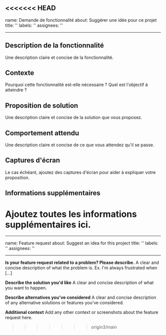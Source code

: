 <<<<<<< HEAD
---
name: Demande de fonctionnalité
about: Suggérer une idée pour ce projet
title: ''
labels: ''
assignees: ''

---

## Description de la fonctionnalité

Une description claire et concise de la fonctionnalité.

## Contexte

Pourquoi cette fonctionnalité est-elle nécessaire ? Quel est l'objectif à atteindre ?

## Proposition de solution

Une description claire et concise de la solution que vous proposez.

## Comportement attendu

Une description claire et concise de ce que vous attendez qu'il se passe.

## Captures d'écran

Le cas échéant, ajoutez des captures d'écran pour aider à expliquer votre proposition.

## Informations supplémentaires

Ajoutez toutes les informations supplémentaires ici.
=======
---
name: Feature request
about: Suggest an idea for this project
title: ''
labels: ''
assignees: ''

---

**Is your feature request related to a problem? Please describe.**
A clear and concise description of what the problem is. Ex. I'm always frustrated when [...]

**Describe the solution you'd like**
A clear and concise description of what you want to happen.

**Describe alternatives you've considered**
A clear and concise description of any alternative solutions or features you've considered.

**Additional context**
Add any other context or screenshots about the feature request here.
>>>>>>> origin3/main
